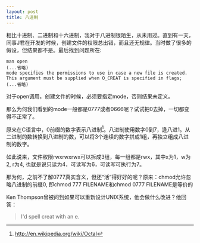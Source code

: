 ```yaml
---
layout: post
title: 八进制
---
```


相比十进制、二进制和十六进制，我对于八进制很陌生，从未用过。直到有一天，同事J君在开发的时候，创建文件的权限总出错，而且还无规律。当时做了很多的假设，但结果都不是。最后找到问题所在:

	man open
	(...省略)
	mode specifies the permissions to use in case a new file is created.  
	This argument must be supplied when O_CREAT is specified in flags;
	(...省略)

对于open调用，创建文件的时候，必须要指定mode，否则结果未定义。

那么为何我们看到的mode一般都是0777或者0666呢？试试把0去掉，一切都变得不正常了。

原来在C语言中，0前缀的数字表示八进制[^1]。八进制使用数字0到7，逢八进1。从二进制的数转换到八进制的数，可以将3个连续的数字拼成1组，再独立组成八进制的数字。

[^1]: http://en.wikipedia.org/wiki/Octal

如此说来，文件权限rwxrwxrwx可以拆成3组，每一组都是rwx，其中x为1，w为2, r为4, 也就是说只读为4，可读写为6，可读写可执行为7。

那为何，之前不了解0777真实含义，但还“活”得好好的呢？原来：chmod允许忽略八进制的前缀0, 即chmod 777 FILENAME和chmod 0777 FILENAME是等价的

Ken Thompson曾被问到如果可以重新设计UNIX系统，他会做什么改进？他回答：

>I'd spell creat with an e.
>
>